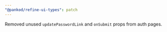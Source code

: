 ```yaml
---
"@pankod/refine-ui-types": patch
---
```


Removed unused `updatePasswordLink` and `onSubmit` props from auth pages.
